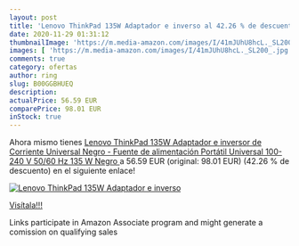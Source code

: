 ```yaml
---
layout: post
title: 'Lenovo ThinkPad 135W Adaptador e inverso al 42.26 % de descuento'
date: 2020-11-29 01:31:12
thumbnailImage: 'https://m.media-amazon.com/images/I/41mJUhU8hcL._SL200_.jpg'
images: [ 'https://m.media-amazon.com/images/I/41mJUhU8hcL._SL200_.jpg' ]
comments: true
category: ofertas
author: ring
slug: B00GGBHUEQ
description:
actualPrice: 56.59 EUR
comparePrice: 98.01 EUR
inStock: true
---
```


Ahora mismo tienes [Lenovo ThinkPad 135W Adaptador e inversor de Corriente Universal Negro - Fuente de alimentación  Portátil  Universal  100-240 V  50/60 Hz  135 W  Negro ](https://www.amazon.es/dp/B00GGBHUEQ/?tag=tolees-21) a 56.59 EUR (original: 98.01 EUR) (42.26 %  de descuento) en el siguiente enlace!

[![Lenovo ThinkPad 135W Adaptador e inverso](https://m.media-amazon.com/images/I/41mJUhU8hcL._SL200_.jpg)](https://www.amazon.es/dp/B00GGBHUEQ/?tag=tolees-21)

[Visítala!!!](https://www.amazon.es/dp/B00GGBHUEQ/?tag=tolees-21)

Links participate in Amazon Associate program and might generate a comission on qualifying sales
